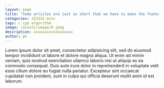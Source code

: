 ```yaml
---
layout: page
title: "Some articles are just so short that we have to make the footer stick"
categories: 333333 misc
tags: c cpp algorithm
image: /assets/image/0.jpeg
description: xxxxxxxxxxxxxxxxxx
author: pk
---
```


Lorem ipsum dolor sit amet, consectetur adipisicing elit, sed do eiusmod tempor incididunt ut labore et dolore magna aliqua. Ut enim ad minim veniam, quis nostrud exercitation ullamco laboris nisi ut aliquip ex ea commodo consequat. Duis aute irure dolor in reprehenderit in voluptate velit esse cillum dolore eu fugiat nulla pariatur. Excepteur sint occaecat cupidatat non proident, sunt in culpa qui officia deserunt mollit anim id est laborum.
